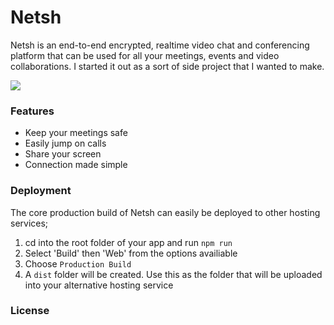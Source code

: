 # Netsh
Netsh is an end-to-end encrypted, realtime video chat and conferencing platform that can be used for all your meetings, events and video collaborations.
I started it out as a sort of side project that I wanted to make.

![](https://dz7xwpjzpkel8.cloudfront.net/production/29003-dsss-1659928044.png)

### Features
- Keep your meetings safe
- Easily jump on calls
- Share your screen
- Connection made simple

### Deployment
The core production build of Netsh can easily be deployed to other hosting services;
1. cd into the root folder of your app and run `npm run`
2. Select 'Build' then 'Web' from the options availiable
3. Choose `Production Build`
4. A `dist` folder will be created. Use this as the folder that will be uploaded into your alternative hosting service


### License

